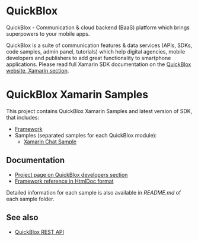 # QuickBlox 
QuickBlox - Communication & cloud backend (BaaS) platform which brings superpowers to your mobile apps.

QuickBlox is a suite of communication features & data services (APIs, SDKs, code samples, admin panel, tutorials) which help digital agencies, mobile developers and publishers to add great functionality to smartphone applications. 
Please read full Xamarin SDK documentation on the [QuickBlox website, Xamarin section](http://quickblox.com/developers/Xamarin).

# QuickBlox Xamarin Samples

This project contains QuickBlox Xamarin Samples and latest version of SDK, that includes:

* [Framework](https://www.nuget.org/packages/Quickblox.Sdk.Xamarin/)
* Samples (separated samples for each QuickBlox module):
  * [Xamarin Chat Sample](https://github.com/QuickBlox/quickblox-xamarin-sdk)
  

## Documentation

* [Project page on QuickBlox developers section](http://quickblox.com/developers/Xamarin)
* [Framework reference in HtmlDoc format](http://sdk.quickblox.com/xamarin/documentation/)

Detailed information for each sample is also available in *README.md* of each sample folder.

## See also

* [QuickBlox REST API](http://quickblox.com/developers/Overview)
